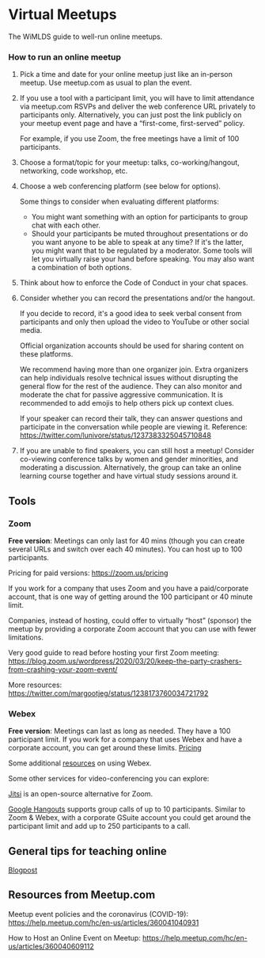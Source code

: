 # Virtual Meetups
The WiMLDS guide to well-run online meetups.


### How to run an online meetup

1. Pick a time and date for your online meetup just like an in-person meetup. Use meetup.com as usual to plan the event.

2. If you use a tool with a participant limit, you will have to limit attendance via meetup.com RSVPs and deliver the web conference URL privately to participants only. Alternatively, you can just post the link publicly on your meetup event page and have a “first-come, first-served” policy.

   For example, if you use Zoom, the free meetings have a limit of 100 participants.

3. Choose a format/topic for your meetup: talks, co-working/hangout, networking, code workshop, etc.

4. Choose a web conferencing platform (see below for options).

    Some things to consider when evaluating different platforms:

    - You might want something with an option for participants to group chat with each other.
    - Should your participants be muted throughout presentations or do you want anyone to be able to speak at any time?
    If it's the latter, you might want that to be regulated by a moderator. Some tools will let you virtually raise your hand before speaking. You may also want a combination of both options.

5. Think about how to enforce the Code of Conduct in your chat spaces.

6. Consider whether you can record the presentations and/or the hangout.

   If you decide to record, it's a good idea to seek verbal consent from participants and only then upload the video to YouTube or other social media.

   Official organization accounts should be used for sharing content on these platforms.  

   We recommend having more than one organizer join. Extra organizers can help individuals resolve technical issues without disrupting the general flow for the rest of the audience. They can also monitor and moderate the chat for passive aggressive communication. It is recommended to add emojis to help others pick up context clues.

   If your speaker can record their talk, they can answer questions and participate in the conversation while people are viewing it. Reference: https://twitter.com/lunivore/status/1237383325045710848

7. If you are unable to find speakers, you can still host a meetup! Consider co-viewing conference talks by women and gender minorities, and moderating a discussion. Alternatively, the group can take an online learning course together and
have virtual study sessions around it.


## Tools

### Zoom

**Free version**:  Meetings can only last for 40 mins (though you can create several URLs and switch over each 40 minutes).  You can host up to 100 participants.

Pricing for paid versions: https://zoom.us/pricing

If you work for a company that uses Zoom and you have a paid/corporate account, that is one way of getting around the 100 participant or 40 minute limit.

Companies, instead of hosting, could offer to virtually “host” (sponsor) the meetup by providing a corporate Zoom account that you can use with fewer limitations.

Very good guide to read before hosting your first Zoom meeting: https://blog.zoom.us/wordpress/2020/03/20/keep-the-party-crashers-from-crashing-your-zoom-event/

More resources: https://twitter.com/margootjeg/status/1238173760034721792

### Webex

**Free version**: Meetings can last as long as needed. They have a 100 participant limit.
If you work for a company that uses Webex and have a corporate account, you can get around these limits.
[Pricing](https://www.webex.com/pricing/index.html)

Some additional [resources](https://twitter.com/andrewheiss/status/1238165644941680641) on using Webex.

Some other services for video-conferencing you can explore:

[Jitsi](https://meet.jit.si) is an open-source alternative for Zoom.

[Google Hangouts](hangouts.google.com) supports group calls of up to 10 participants.
Similar to Zoom & Webex, with a corporate GSuite account you could get around the participant limit and add up to 250 participants to a call.

## General tips for teaching online

[Blogpost](https://boristats.netlify.com/2020/03/12/2020-03-12-teaching-covid19/)


## Resources from Meetup.com

Meetup event policies and the coronavirus (COVID-19): https://help.meetup.com/hc/en-us/articles/360041040931

How to Host an Online Event on Meetup: https://help.meetup.com/hc/en-us/articles/360040609112
